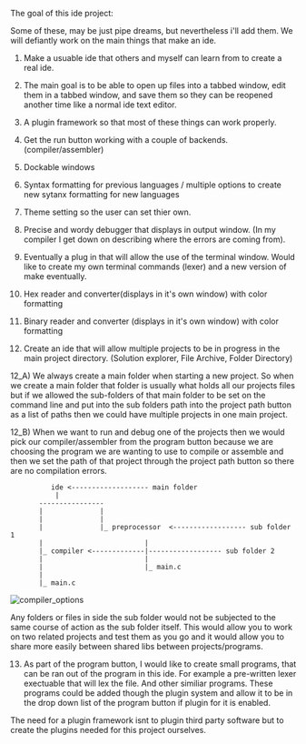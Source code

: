 
The goal of this ide project:

Some of these, may be just pipe dreams, but nevertheless i'll add them. We will defiantly work on the main things that make an ide.

1) Make a usuable ide that others and myself can learn from to create a real ide.
2) The main goal is to be able to open up files into a tabbed window, edit them in a tabbed window, and save them so they can be reopened another time like a normal ide text editor.
3) A plugin framework so that most of these things can work properly.
4) Get the run button working with a couple of backends.  (compiler/assembler)
5) Dockable windows
6) Syntax formatting for previous languages / multiple options to create new sytanx formatting for new languages
7) Theme setting so the user can set thier own.
8) Precise and wordy debugger that displays in output window. (In my compiler I get down on describing where the errors are coming from).
9) Eventually a plug in that will allow the use of the terminal window. Would like to create my own terminal commands (lexer) and a new version of make eventually.
10) Hex reader and converter(displays in it's own window) with color formatting
11) Binary reader and converter (displays in it's own window) with color formatting

12) Create an ide that will allow multiple projects to be in progress in the main project directory. (Solution explorer, File Archive, Folder Directory)

12_A) We always create a main folder when starting a new project. So when we create a main folder that folder is usually what holds all our projects files but if we allowed the sub-folders of that main folder to be set on the command line and put into the sub folders path  into the project path button as a list of paths then we could have multiple projects in one main project. 

12_B) When we want to run and debug one of the projects then we would pick our compiler/assembler from the program button because we are choosing the program we are wanting to use to compile or assemble and then we set the path of that project through the project path button so there are no compilation errors.

              ide <------------------- main folder
               |
           ----------------
           |              |
           |              |
           |              |_ preprocessor  <------------------ sub folder 1
           |                         |
           |_ compiler <-------------|------------------ sub folder 2
           |                         |
           |                         |_ main.c
           |                    
           |_ main.c                    


![compiler_options](https://github.com/ravenleeblack/Illeshian-Ide/assets/76606152/aedea48b-15cb-4834-8d80-f31305f03432)

Any folders or files in side the sub folder would not be subjected to the same course of action as the sub folder itself. This would allow you to work on two related projects and test them as you go and it would allow you to share more easily between shared libs between projects/programs.

13) As part of the program button, I would like to create small programs, that can be ran out of the program in this ide. For example a pre-written lexer exectuable that will lex the file. And other similiar programs. These programs could be added though the plugin system and allow it to be in the drop down list of the program button if plugin for it is enabled.

The need for a plugin framework isnt to plugin third party software but to create the plugins needed for this project ourselves.
